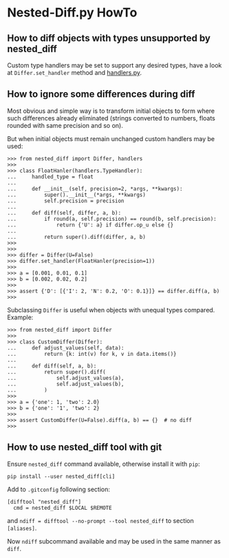 # Nested-Diff.py HowTo

## How to diff objects with types unsupported by nested\_diff

Custom type handlers may be set to support any desired types, have a look at
`Differ.set_handler` method and [handlers.py](nested_diff/handlers.py).

## How to ignore some differences during diff

Most obvious and simple way is to transform initial objects to form where such
differences already eliminated (strings converted to numbers, floats rounded
with same precision and so on).

But when initial objects must remain unchanged custom handlers may be used:
```
>>> from nested_diff import Differ, handlers
>>>
>>> class FloatHanler(handlers.TypeHandler):
...     handled_type = float
...
...     def __init__(self, precision=2, *args, **kwargs):
...         super().__init__(*args, **kwargs)
...         self.precision = precision
...
...     def diff(self, differ, a, b):
...         if round(a, self.precision) == round(b, self.precision):
...             return {'U': a} if differ.op_u else {}
...
...         return super().diff(differ, a, b)
>>>
>>>
>>> differ = Differ(U=False)
>>> differ.set_handler(FloatHanler(precision=1))
>>>
>>> a = [0.001, 0.01, 0.1]
>>> b = [0.002, 0.02, 0.2]
>>>
>>> assert {'D': [{'I': 2, 'N': 0.2, 'O': 0.1}]} == differ.diff(a, b)
>>>
```

Subclassing `Differ` is useful when objects with unequal types compared.
Example:
```
>>> from nested_diff import Differ
>>>
>>> class CustomDiffer(Differ):
...     def adjust_values(self, data):
...         return {k: int(v) for k, v in data.items()}
...
...     def diff(self, a, b):
...         return super().diff(
...             self.adjust_values(a),
...             self.adjust_values(b),
...         )
>>>
>>> a = {'one': 1, 'two': 2.0}
>>> b = {'one': '1', 'two': 2}
>>>
>>> assert CustomDiffer(U=False).diff(a, b) == {}  # no diff
>>>
```

## How to use nested\_diff tool with git

Ensure `nested_diff` command available, otherwise install it with `pip`:

`pip install --user nested_diff[cli]`

Add to `.gitconfig` following section:

```
[difftool "nested_diff"]
  cmd = nested_diff $LOCAL $REMOTE
```

and `ndiff = difftool --no-prompt --tool nested_diff` to section `[aliases]`.

Now `ndiff` subcommand available and may be used in the same manner as `diff`.
